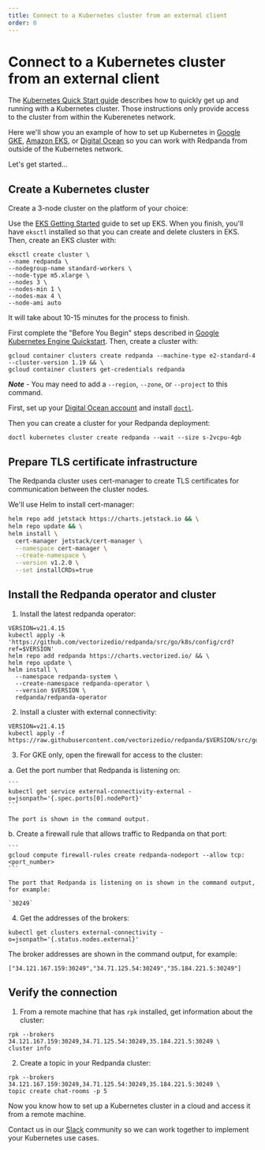 ```yaml
---
title: Connect to a Kubernetes cluster from an external client
order: 0
---
```


# Connect to a Kubernetes cluster from an external client

The [Kubernetes Quick Start guide](/docs/quick-start-kubernetes) describes how to quickly get up and running with a Kubernetes cluster.
Those instructions only provide access to the cluster from within the Kuberenetes network.

Here we'll show you an example of how to set up Kubernetes in
[Google GKE](https://cloud.google.com/kubernetes-engine), [Amazon EKS](https://aws.amazon.com/eks), or [Digital Ocean](https://cloud.digitalocean.com/)
so you can work with Redpanda from outside of the Kubernetes network.

Let's get started...

## Create a Kubernetes cluster

Create a 3-node cluster on the platform of your choice:

<tabs>

  <tab id="AWS EKS">

  Use the [EKS Getting Started](https://docs.aws.amazon.com/eks/latest/userguide/getting-started-eksctl.html) guide to set up EKS.
  When you finish, you'll have `eksctl` installed so that you can create and delete clusters in EKS.
  Then, create an EKS cluster with:

  ```
  eksctl create cluster \
  --name redpanda \
  --nodegroup-name standard-workers \
  --node-type m5.xlarge \
  --nodes 3 \
  --nodes-min 1 \
  --nodes-max 4 \
  --node-ami auto
  ```

  It will take about 10-15 minutes for the process to finish.

  </tab>

  <tab id="Google GKE">

  First complete the "Before You Begin" steps described in [Google Kubernetes Engine Quickstart](https://cloud.google.com/kubernetes-engine/docs/quickstart).
  Then, create a cluster with:

  ```
  gcloud container clusters create redpanda --machine-type e2-standard-4 --cluster-version 1.19 && \
  gcloud container clusters get-credentials redpanda
  ```

  **_Note_** - You may need to add a `--region`, `--zone`, or `--project` to this command.

  </tab>
  <tab id="Digital Ocean">

  First, set up your [Digital Ocean account](https://docs.digitalocean.com/products/getting-started/) and install [`doctl`](https://docs.digitalocean.com/reference/doctl/how-to/install/).

  Then you can create a cluster for your Redpanda deployment:

  ```
  doctl kubernetes cluster create redpanda --wait --size s-2vcpu-4gb
  ```

  </tab>
</tabs>

## Prepare TLS certificate infrastructure

The Redpanda cluster uses cert-manager to create TLS certificates for communication between the cluster nodes.

We'll use Helm to install cert-manager:

  ```bash
  helm repo add jetstack https://charts.jetstack.io && \
  helm repo update && \
  helm install \
    cert-manager jetstack/cert-manager \
    --namespace cert-manager \
    --create-namespace \
    --version v1.2.0 \
    --set installCRDs=true
  ```

## Install the Redpanda operator and cluster

1. Install the latest redpanda operator:

  ```
  VERSION=v21.4.15
  kubectl apply -k 'https://github.com/vectorizedio/redpanda/src/go/k8s/config/crd?ref=$VERSION'
  helm repo add redpanda https://charts.vectorized.io/ && \
  helm repo update \
  helm install \
    --namespace redpanda-system \
    --create-namespace redpanda-operator \
    --version $VERSION \
    redpanda/redpanda-operator
  ```

2. Install a cluster with external connectivity:

  ```
  VERSION=v21.4.15
  kubectl apply -f https://raw.githubusercontent.com/vectorizedio/redpanda/$VERSION/src/go/k8s/config/samples/external_connectivity.yaml
  ```

3. For GKE only, open the firewall for access to the cluster:
  
  a. Get the port number that Redpanda is listening on:

    ```
    kubectl get service external-connectivity-external -o=jsonpath='{.spec.ports[0].nodePort}'
    ```

    The port is shown in the command output.

  b. Create a firewall rule that allows traffic to Redpanda on that port:

    ```
    gcloud compute firewall-rules create redpanda-nodeport --allow tcp:<port_number>
    ```

    The port that Redpanda is listening on is shown in the command output, for example:

    `30249`

4. Get the addresses of the brokers:

  ```
  kubectl get clusters external-connectivity -o=jsonpath='{.status.nodes.external}'
  ```

  The broker addresses are shown in the command output, for example:

  `["34.121.167.159:30249","34.71.125.54:30249","35.184.221.5:30249"]`

## Verify the connection

1. From a remote machine that has `rpk` installed, get information about the cluster:

  ```
  rpk --brokers 34.121.167.159:30249,34.71.125.54:30249,35.184.221.5:30249 \
  cluster info
  ```

2. Create a topic in your Redpanda cluster:

  ```
  rpk --brokers 34.121.167.159:30249,34.71.125.54:30249,35.184.221.5:30249 \
  topic create chat-rooms -p 5
  ```

Now you know how to set up a Kubernetes cluster in a cloud and access it from a remote machine.

Contact us in our [Slack](https://vectorized.io/slack) community so we can work together to implement your Kubernetes use cases.
